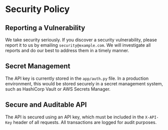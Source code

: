 # Security Policy

## Reporting a Vulnerability

We take security seriously. If you discover a security vulnerability, please report it to us by emailing `security@example.com`. We will investigate all reports and do our best to address them in a timely manner.

## Secret Management

The API key is currently stored in the `app/auth.py` file. In a production environment, this would be stored securely in a secret management system, such as HashiCorp Vault or AWS Secrets Manager.

## Secure and Auditable API

The API is secured using an API key, which must be included in the `X-API-Key` header of all requests. All transactions are logged for audit purposes.
